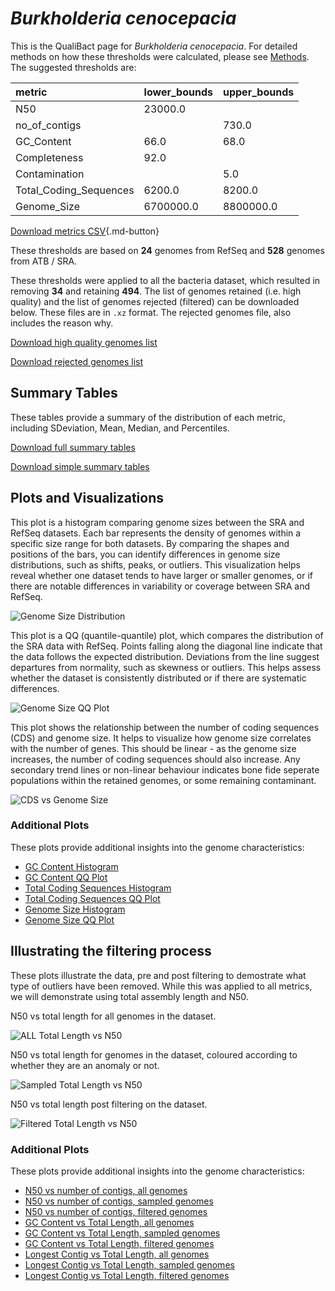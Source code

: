 # *Burkholderia cenocepacia*

This is the QualiBact page for *Burkholderia cenocepacia*. For detailed methods on how these thresholds were calculated, please see [Methods](../../methods.md).
The suggested thresholds are: 

| metric                 | lower_bounds   | upper_bounds   |
|:-----------------------|:---------------|:---------------|
| N50                    | 23000.0        |                |
| no_of_contigs          |                | 730.0          |
| GC_Content             | 66.0           | 68.0           |
| Completeness           | 92.0           |                |
| Contamination          |                | 5.0            |
| Total_Coding_Sequences | 6200.0         | 8200.0         |
| Genome_Size            | 6700000.0      | 8800000.0      |

[Download metrics CSV](Burkholderia_cenocepacia_metrics.csv){.md-button}


These thresholds are based on **24** genomes from RefSeq and **528** genomes from ATB / SRA.

These thresholds were applied to all the bacteria dataset, which resulted in removing **34** and retaining **494**.
The list of genomes retained (i.e. high quality) and the list of genomes rejected (filtered) can be downloaded below. These files are in `.xz` format. The rejected genomes file, also includes the reason why.

[Download high quality genomes list](Burkholderia_cenocepacia_high_quality_genomes.csv.xz)


[Download rejected genomes list](Burkholderia_cenocepacia_filtered_out_genomes.csv.xz)



## Summary Tables
These tables provide a summary of the distribution of each metric, including SDeviation, Mean, Median, and Percentiles.

[Download full summary tables](summary.csv)

[Download simple summary tables](selected_summary.csv)

## Plots and Visualizations

This plot is a histogram comparing genome sizes between the SRA and RefSeq datasets. Each bar represents the density of genomes within a specific size range for both datasets. By comparing the shapes and positions of the bars, you can identify differences in genome size distributions, such as shifts, peaks, or outliers. This visualization helps reveal whether one dataset tends to have larger or smaller genomes, or if there are notable differences in variability or coverage between SRA and RefSeq.

![Genome Size Distribution](Genome_Size_refseq_histogram_kde.png)

This plot is a QQ (quantile-quantile) plot, which compares the distribution of the SRA data with RefSeq. Points falling along the diagonal line indicate that the data follows the expected distribution. Deviations from the line suggest departures from normality, such as skewness or outliers. This helps assess whether the dataset is consistently distributed or if there are systematic differences.

![Genome Size QQ Plot](Genome_Size_refseq_qqplot.png)

This plot shows the relationship between the number of coding sequences (CDS) and genome size. It helps to visualize how genome size correlates with the number of genes. This should be linear - as the genome size increases, the number of coding sequences should also increase. Any secondary trend lines or non-linear behaviour indicates bone fide seperate populations within the retained genomes, or some remaining contaminant. 

![CDS vs Genome Size](Burkholderia_cenocepacia_CDS_vs_Genome_Size.png)

### Additional Plots

These plots provide additional insights into the genome characteristics:

- [GC Content Histogram](GC_Content_refseq_histogram_kde.png)
- [GC Content QQ Plot](GC_Content_refseq_qqplot.png)
- [Total Coding Sequences Histogram](Total_Coding_Sequences_refseq_histogram_kde.png)
- [Total Coding Sequences QQ Plot](Total_Coding_Sequences_refseq_qqplot.png)
- [Genome Size Histogram](Genome_Size_refseq_histogram_kde.png)
- [Genome Size QQ Plot](Genome_Size_refseq_qqplot.png)
## Illustrating the filtering process
These plots illustrate the data, pre and post filtering to demostrate what type of outliers have been removed. While this was applied to all metrics, we will demonstrate using total assembly length and N50.

N50 vs total length for all genomes in the dataset.

![ALL Total Length vs N50](Burkholderia_cenocepacia_all_total_length_N50.png)

N50 vs total length for genomes in the dataset, coloured according to whether they are an anomaly or not.

![Sampled Total Length vs N50](Burkholderia_cenocepacia_sample_total_length_N50.png)

N50 vs total length post filtering on the dataset.

![Filtered Total Length vs N50](Burkholderia_cenocepacia_filt_total_length_N50.png)

### Additional Plots

These plots provide additional insights into the genome characteristics:

- [N50 vs number of contigs, all genomes](Burkholderia_cenocepacia_all_N50_number.png)
- [N50 vs number of contigs, sampled genomes](Burkholderia_cenocepacia_sample_N50_number.png)
- [N50 vs number of contigs, filtered genomes](Burkholderia_cenocepacia_filt_N50_number.png)
- [GC Content vs Total Length, all genomes](Burkholderia_cenocepacia_all_total_length_GC_Content.png)
- [GC Content vs Total Length, sampled genomes](Burkholderia_cenocepacia_sample_total_length_GC_Content.png)
- [GC Content vs Total Length, filtered genomes](Burkholderia_cenocepacia_filt_total_length_GC_Content.png)
- [Longest Contig vs Total Length, all genomes](Burkholderia_cenocepacia_all_total_length_longest.png)
- [Longest Contig vs Total Length, sampled genomes](Burkholderia_cenocepacia_sample_total_length_longest.png)
- [Longest Contig vs Total Length, filtered genomes](Burkholderia_cenocepacia_filt_total_length_longest.png)
